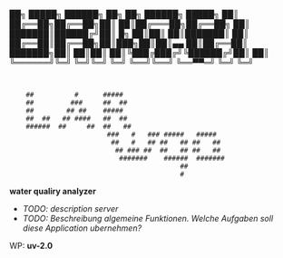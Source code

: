 
  ██╗      █████╗ ██████╗ ██╗    ██╗ ██████╗  █████╗
  ██║     ██╔══██╗██╔══██╗██║    ██║██╔═══██╗██╔══██╗
  ██║     ███████║██████╔╝██║ █╗ ██║██║   ██║███████║
  ██║     ██╔══██║██╔══██╗██║███╗██║██║▄▄ ██║██╔══██║
  ███████╗██║  ██║██║  ██║╚███╔███╔╝╚██████╔╝██║  ██║
  ╚══════╝╚═╝  ╚═╝╚═╝  ╚═╝ ╚══╝╚══╝  ╚══▀▀═╝ ╚═╝  ╚═╝

```


    ##          #      #####
    ##         ###     ##  ##
    ##        ## ##    #####
    ##  ##   ## ####   ##  ##
    ######  ##     ##  ##   ##
                        ###   #   ### #####   #####
                         ##   #   ## ##   ## ##   ##
                          ## ### ##  ##   ## ##   ##
                           #######    ######  #######
                                          ##
                                          #
```

**water qualiry analyzer**

- *TODO: description server*
- *TODO: Beschreibung algemeine Funktionen. Welche Aufgaben soll diese Application ubernehmen?*

WP: **uv-2.0**


